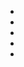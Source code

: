 <ul>
<li><a href = "https://marsis.github.io/css-lesson1/doc1.html"></a></li>
<li><a href = "https://marsis.github.io/css-lesson1/doc2.html"></a></li>
<li><a href = "https://marsis.github.io/css-lesson1/doc4.html"></a></li>
<li><a href = "https://marsis.github.io/css-lesson1/index.html"></a></li>
<li><a href = "https://marsis.github.io/css-lesson1/table.html"></a></li>
</ul>



